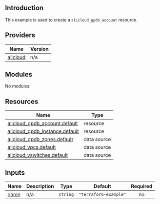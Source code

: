 <!-- BEGIN_TF_DOCS -->
## Introduction

This example is used to create a `alicloud_gpdb_account` resource.

## Providers

| Name | Version |
|------|---------|
| <a name="provider_alicloud"></a> [alicloud](#provider\_alicloud) | n/a |

## Modules

No modules.

## Resources

| Name | Type |
|------|------|
| [alicloud_gpdb_account.default](https://registry.terraform.io/providers/aliyun/alicloud/latest/docs/resources/gpdb_account) | resource |
| [alicloud_gpdb_instance.default](https://registry.terraform.io/providers/aliyun/alicloud/latest/docs/resources/gpdb_instance) | resource |
| [alicloud_gpdb_zones.default](https://registry.terraform.io/providers/aliyun/alicloud/latest/docs/data-sources/gpdb_zones) | data source |
| [alicloud_vpcs.default](https://registry.terraform.io/providers/aliyun/alicloud/latest/docs/data-sources/vpcs) | data source |
| [alicloud_vswitches.default](https://registry.terraform.io/providers/aliyun/alicloud/latest/docs/data-sources/vswitches) | data source |

## Inputs

| Name | Description | Type | Default | Required |
|------|-------------|------|---------|:--------:|
| <a name="input_name"></a> [name](#input\_name) | n/a | `string` | `"terraform-example"` | no |
<!-- END_TF_DOCS -->    